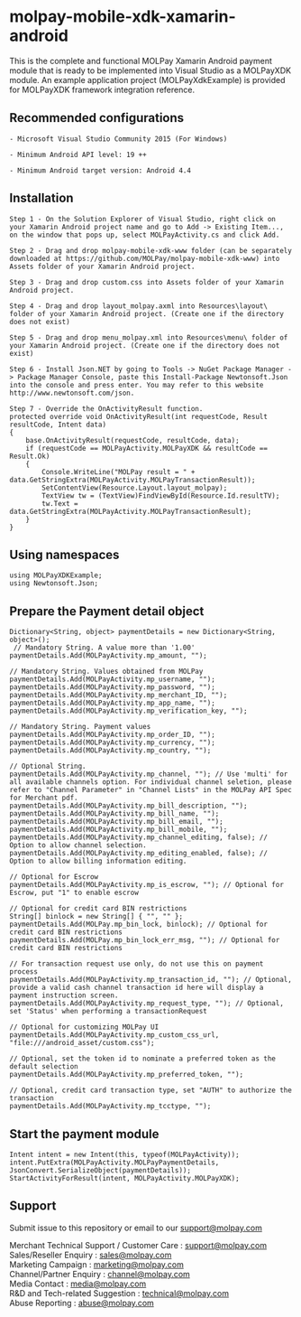 <!--
# license: Copyright © 2011-2016 MOLPay Sdn Bhd. All Rights Reserved. 
-->

# molpay-mobile-xdk-xamarin-android

This is the complete and functional MOLPay Xamarin Android payment module that is ready to be implemented into Visual Studio as a MOLPayXDK module. An example application project (MOLPayXdkExample) is provided for MOLPayXDK framework integration reference.

## Recommended configurations

    - Microsoft Visual Studio Community 2015 (For Windows)

    - Minimum Android API level: 19 ++

    - Minimum Android target version: Android 4.4

## Installation

    Step 1 - On the Solution Explorer of Visual Studio, right click on your Xamarin Android project name and go to Add -> Existing Item..., on the window that pops up, select MOLPayActivity.cs and click Add.

    Step 2 - Drag and drop molpay-mobile-xdk-www folder (can be separately downloaded at https://github.com/MOLPay/molpay-mobile-xdk-www) into Assets folder of your Xamarin Android project.

    Step 3 - Drag and drop custom.css into Assets folder of your Xamarin Android project.

    Step 4 - Drag and drop layout_molpay.axml into Resources\layout\ folder of your Xamarin Android project. (Create one if the directory does not exist)

    Step 5 - Drag and drop menu_molpay.xml into Resources\menu\ folder of your Xamarin Android project. (Create one if the directory does not exist)

    Step 6 - Install Json.NET by going to Tools -> NuGet Package Manager -> Package Manager Console, paste this Install-Package Newtonsoft.Json into the console and press enter. You may refer to this website http://www.newtonsoft.com/json.

    Step 7 - Override the OnActivityResult function.
    protected override void OnActivityResult(int requestCode, Result resultCode, Intent data)
    {
        base.OnActivityResult(requestCode, resultCode, data);
        if (requestCode == MOLPayActivity.MOLPayXDK && resultCode == Result.Ok)
        {
            Console.WriteLine("MOLPay result = " + data.GetStringExtra(MOLPayActivity.MOLPayTransactionResult));
            SetContentView(Resource.Layout.layout_molpay);
            TextView tw = (TextView)FindViewById(Resource.Id.resultTV);
            tw.Text = data.GetStringExtra(MOLPayActivity.MOLPayTransactionResult);
        }
    }

## Using namespaces

    using MOLPayXDKExample;
    using Newtonsoft.Json;

## Prepare the Payment detail object

    Dictionary<String, object> paymentDetails = new Dictionary<String, object>();
     // Mandatory String. A value more than '1.00'
    paymentDetails.Add(MOLPayActivity.mp_amount, "");

    // Mandatory String. Values obtained from MOLPay
    paymentDetails.Add(MOLPayActivity.mp_username, "");
    paymentDetails.Add(MOLPayActivity.mp_password, "");
    paymentDetails.Add(MOLPayActivity.mp_merchant_ID, "");
    paymentDetails.Add(MOLPayActivity.mp_app_name, "");
    paymentDetails.Add(MOLPayActivity.mp_verification_key, "");

    // Mandatory String. Payment values
    paymentDetails.Add(MOLPayActivity.mp_order_ID, "");
    paymentDetails.Add(MOLPayActivity.mp_currency, "");
    paymentDetails.Add(MOLPayActivity.mp_country, ""); 

    // Optional String.
    paymentDetails.Add(MOLPayActivity.mp_channel, ""); // Use 'multi' for all available channels option. For individual channel seletion, please refer to "Channel Parameter" in "Channel Lists" in the MOLPay API Spec for Merchant pdf. 
    paymentDetails.Add(MOLPayActivity.mp_bill_description, "");
    paymentDetails.Add(MOLPayActivity.mp_bill_name, "");
    paymentDetails.Add(MOLPayActivity.mp_bill_email, "");
    paymentDetails.Add(MOLPayActivity.mp_bill_mobile, "");
    paymentDetails.Add(MOLPayActivity.mp_channel_editing, false); // Option to allow channel selection.
    paymentDetails.Add(MOLPayActivity.mp_editing_enabled, false); // Option to allow billing information editing.

    // Optional for Escrow
    paymentDetails.Add(MOLPayActivity.mp_is_escrow, ""); // Optional for Escrow, put "1" to enable escrow

    // Optional for credit card BIN restrictions
    String[] binlock = new String[] { "", "" };
    paymentDetails.Add(MOLPay.mp_bin_lock, binlock); // Optional for credit card BIN restrictions
    paymentDetails.Add(MOLPay.mp_bin_lock_err_msg, ""); // Optional for credit card BIN restrictions

    // For transaction request use only, do not use this on payment process
    paymentDetails.Add(MOLPayActivity.mp_transaction_id, ""); // Optional, provide a valid cash channel transaction id here will display a payment instruction screen.
    paymentDetails.Add(MOLPayActivity.mp_request_type, ""); // Optional, set 'Status' when performing a transactionRequest

    // Optional for customizing MOLPay UI
    paymentDetails.Add(MOLPayActivity.mp_custom_css_url, "file:///android_asset/custom.css");

    // Optional, set the token id to nominate a preferred token as the default selection
    paymentDetails.Add(MOLPayActivity.mp_preferred_token, "");

    // Optional, credit card transaction type, set "AUTH" to authorize the transaction
    paymentDetails.Add(MOLPayActivity.mp_tcctype, "");

## Start the payment module

    Intent intent = new Intent(this, typeof(MOLPayActivity));
    intent.PutExtra(MOLPayActivity.MOLPayPaymentDetails, JsonConvert.SerializeObject(paymentDetails));
    StartActivityForResult(intent, MOLPayActivity.MOLPayXDK);

## Support

Submit issue to this repository or email to our support@molpay.com

Merchant Technical Support / Customer Care : support@molpay.com<br>
Sales/Reseller Enquiry : sales@molpay.com<br>
Marketing Campaign : marketing@molpay.com<br>
Channel/Partner Enquiry : channel@molpay.com<br>
Media Contact : media@molpay.com<br>
R&D and Tech-related Suggestion : technical@molpay.com<br>
Abuse Reporting : abuse@molpay.com